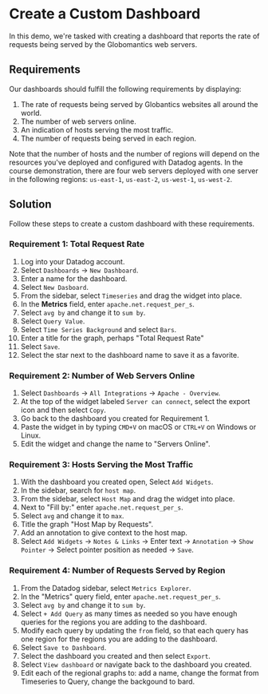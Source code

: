 # Create a Custom Dashboard

In this demo, we're tasked with creating a dashboard that reports the rate of requests being served by the Globomantics web servers.

## Requirements
Our dashboards should fulfill the following requirements by displaying:

1. The rate of requests being served by Globantics websites all around the world.
1. The number of web servers online.
1. An indication of hosts serving the most traffic.
1. The number of requests being served in each region.

Note that the number of hosts and the number of regions will depend on the resources you've deployed and configured with Datadog agents.  In the course demonstration, there are four web servers deployed with one server in the following regions: `us-east-1`, `us-east-2`, `us-west-1`, `us-west-2`.

## Solution
Follow these steps to create a custom dashboard with these requirements.

### Requirement 1: Total Request Rate
1. Log into your Datadog account.
1. Select `Dashboards` -> `New Dashboard`.
1. Enter a name for the dashboard.
1. Select `New Dasboard`.
1. From the sidebar, select `Timeseries` and drag the widget into place.
1. In the **Metrics** field, enter `apache.net.request_per_s`.
1. Select `avg by` and change it to `sum by`.
1. Select `Query Value`.
1. Select `Time Series Background` and select `Bars`.
1. Enter a title for the graph, perhaps "Total Request Rate"
1. Select `Save`.
1. Select the star next to the dashboard name to save it as a favorite.

### Requirement 2: Number of Web Servers Online
1. Select `Dashboards` -> `All Integrations` -> `Apache - Overview`.
1. At the top of the widget labeled `Server can connect`, select the export icon and then select `Copy`.
1. Go back to the dashboard you created for Requirement 1.
1. Paste the widget in by typing `CMD+V` on macOS or `CTRL+V` on Windows or Linux.
1. Edit the widget and change the name to "Servers Online".

### Requirement 3: Hosts Serving the Most Traffic
1. With the dashboard you created open, Select `Add Widgets`.
1. In the sidebar, search for `host map`.
1. From the sidebar, select `Host Map` and drag the widget into place.
1. Next to "Fill by:" enter `apache.net.request_per_s`.
1. Select `avg` and change it to `max`.
1. Title the graph "Host Map by Requests".
1. Add an annotation to give context to the host map.
1. Select `Add Widgets` -> `Notes & Links` -> Enter text -> `Annotation` -> `Show Pointer` -> Select pointer position as needed -> `Save`.

### Requirement 4: Number of Requests Served by Region
1. From the Datadog sidebar, select `Metrics Explorer`.
1. In the "Metrics" query field, enter `apache.net.request_per_s`.
1. Select `avg by` and change it to `sum by`.
1. Select `+ Add Query` as many times as needed so you have enough queries for the regions you are adding to the dashboard.
1. Modify each query by updating the `from` field, so that each query has one region for the regions you are adding to the dashboard.
1. Select `Save to Dashboard`.
1. Select the dashboard you created and then select `Export`.
1. Select `View dashboard` or navigate back to the dashboard you created.
1. Edit each of the regional graphs to: add a name, change the format from Timeseries to Query, change the backgound to bard.

